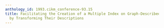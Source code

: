 ```yaml
---
anthology_id: 1993.cikm_conference-93.15
title: Facilitating the Creation of a Multiple Index on Graph-Described Documents
  by Transforming Their Descriptions
---
```

